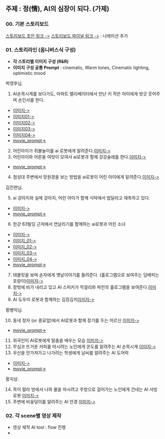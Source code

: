 
## 주제 : 정(情), AI의 심장이 되다. (가제)

### 00. 기본 스토리보드

[스토리보드 초안 링크 ->](storyboard.md)
[스토리보드 파이널 링크 ->](storyboard_final.md) : 나레이션 추가

### 01. 스토리라인 (옴니버스식 구성)

- **각 스토리별 이미지 구성 (R&R)**
- **이미지 구성 공통 Prompt** : cinematic, Warm tones, Cinematic lighting,  optimistic mood


박영후님.

1. AI손목시계를 보다가도, 아파트 엘리베이터에서 만난 키 작은 아이에게 방긋 웃어주며 손인사를 한다. 
- [이미지->](../projects/scene08/AI엘리베이터.jpeg)
- [이미지01->](../projects/scene08/AI엘리베이터_01.jpeg)
- [이미지02->](../projects/scene08/AI엘리베이터_02.jpeg)
- [이미지03->](../projects/scene08/AI엘리베이터_03.jpeg)
- [이미지04->](../projects/scene08/AI엘리베이터_04.jpeg)
- [movie_prompt->](../projects/scene08/movie_prompt.md)
2. 어린아이가 쥐불놀이를 ai 로봇에게 알려준다.[이미지->](AI쥐불놀이.jpeg)
3. 어린아이와 어른들 여럿이 모여서 ai로봇과 함께 강강술레를 한다.[이미지->](../projects/scene04/AI김장.jpeg)
- [movie_prompt->](../projects/scene04/movie_prompt.md)
4. 첨성대 주변에서 망원경을 보는 방법을 ai로봇이 어린 아이에게 알려준다.[이미지->](AI망원경.jpeg)


김진현님.

5. ai 강아지와 실제 강아지, 어린 아이가 함께 식탁에서 밥달라고 재촉하고 있다.
- [이미지->](../projects/scene01/AI강아지.jpeg) 
- [movie_prompt->](../projects/scene01/movie_prompt.md)
6. 한강 63빌딩 근처에서 연날리기를 함께하는 ai로봇과 어린 소녀 
- [이미지->](../projects/scene03/AI연.jpeg) 
- [이미지_01->](../projects/scene03/AI연_01.jpeg) 
- [이미지_02->](../projects/scene03/AI연_02.jpeg) 
- [이미지_03->](../projects/scene03/AI연_03.jpeg) 
- [이미지_04->](../projects/scene03/AI연_04.jpeg) 
- [movie_prompt->](../projects/scene03/movie_prompt.md)
7. 태블릿을 보며 손자에게 옛날이야기를 들려준다. (홀로그램으로 보여주는 담배피는 호랑이)[이미지->](AI호랑이.jpeg)
8. 창밖에 비가 내리고 있고 AI 스피커가 막걸리와 파전의 홀로그램을 보여준다.[이미지->](AI막걸리.jpeg)
9. AI 도우미 로봇과 함께하는 김장김치[이미지->](AI김장.jpeg)


황병익님.

10. 동네 정자 (or 종묘앞)에서 AI로봇과 함께 장기를 두는 어르신 [이미지->](../projects/scene05/AI바둑.jpeg)
- [movie_prompt->](../projects/scene05/movie_prompt.md)

11. 외국인이 AI로봇에게 탈춤을 배우는 모습 [이미지->](AI탈춤.jpeg)
12. 무심코 뜨거운 커피를 마시려는 노인에게 온도를 알려주는 AI 손목시계 [이미지->](AI손목시계.jpeg)
13. 우산을 안가져가고 나가려는 학생에게 날씨를 알려주는 AI 도어락 
- [이미지->](AI도어락.jpeg)
- [movie_prompt->](../projects/scene02/movie_prompt.md)


황지상.

14. 목이 말라 방에서 나와 물을 마시려고 주방으로 걸어가는 노인에게 건네는 AI 서빙로봇 [이미지->]()
15. 주변에 비웅덩이를 알려주는 AI 안경 [이미지->]()


### 02. 각 scene별 영상 제작

- 영상 제작 AI tool : flow 진행
- 
